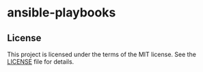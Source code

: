 # ansible-playbooks

## License

This project is licensed under the terms of the MIT license.
See the [LICENSE](LICENSE) file for details.

